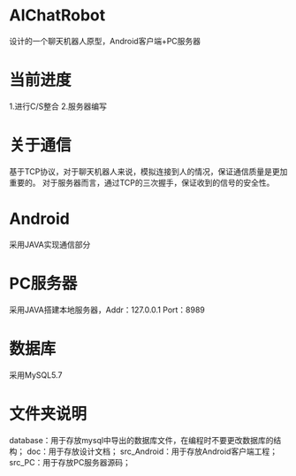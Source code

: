 # AIChatRobot
设计的一个聊天机器人原型，Android客户端+PC服务器

# 当前进度
1.进行C/S整合
2.服务器编写

# 关于通信
基于TCP协议，对于聊天机器人来说，模拟连接到人的情况，保证通信质量是更加重要的。
对于服务器而言，通过TCP的三次握手，保证收到的信号的安全性。

# Android
采用JAVA实现通信部分

# PC服务器
采用JAVA搭建本地服务器，Addr：127.0.0.1 Port：8989

# 数据库
采用MySQL5.7

# 文件夹说明
database：用于存放mysql中导出的数据库文件，在编程时不要更改数据库的结构；
doc：用于存放设计文档；
src_Android：用于存放Android客户端工程；
src_PC：用于存放PC服务器源码；
